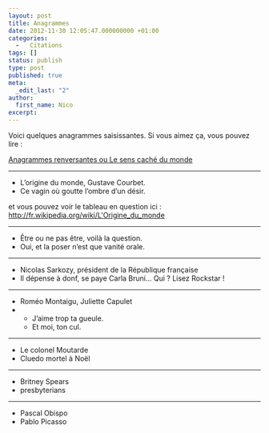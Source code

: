 ```yaml
---
layout: post
title: Anagrammes
date: 2012-11-30 12:05:47.000000000 +01:00
categories:
  -   Citations
tags: []
status: publish
type: post
published: true
meta:
  _edit_last: "2"
author:
  first_name: Nico
excerpt:
---
```


Voici quelques anagrammes saisissantes. Si vous aimez ça, vous pouvez lire :

[Anagrammes renversantes ou Le sens caché du monde](http://www.amazon.fr/Anagrammes-renversantes-sens-caché-monde/dp/2081272210)

---

-   L’origine du monde, Gustave Courbet.
-   Ce vagin où goutte l’ombre d’un désir.

et vous pouvez voir le tableau en question ici :<br>
http://fr.wikipedia.org/wiki/L'Origine_du_monde

---

-   Être ou ne pas être, voilà la question.
-   Oui, et la poser n’est que vanité orale.

---

-   Nicolas Sarkozy, président de la République française
-   Il dépense à donf, se paye Carla Bruni… Qui ? Lisez Rockstar !

---

-   Roméo Montaigu, Juliette Capulet
-   -   J’aime trop ta gueule.
    -   Et moi, ton cul.

---

-   Le colonel Moutarde
-   Cluedo mortel à Noël

---

-   Britney Spears
-   presbyterians

---

-   Pascal Obispo
-   Pablo Picasso
